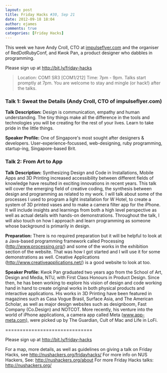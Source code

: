 ```yaml
---
layout: post
title: Friday Hacks #30, Sep 21
date: 2012-09-18 18:04
author: ejames
comments: true
categories: [Friday Hacks]
---
```

This week we have Andy Croll, CTO at <a href="http://impulseflyer.com">impulseflyer.com</a> and the organiser of RedDotRubyConf, and Kwok Pan, a product designer who dabbles in programming.

Please sign up at <a href="http://bit.ly/friday-hacks">http://bit.ly/friday-hacks</a>

<blockquote>Location: COM1 SR3 [COM1/212]
Time: 7pm - 9pm. 
Talks start promptly at 7pm. You are welcome to stay and mingle (or hack!) after the talks.</blockquote>


<h3>Talk 1: Sweat the Details (Andy Croll, CTO of impulseflyer.com) </h3>

<strong>Talk Description:</strong>
Design is communication, empathy and human understanding. The tiny things make all the difference in the tools and technologies you will be creating for the rest of your lives. Learn to take pride in the little things.

<strong>Speaker Profile:</strong>
One of Singapore's most sought after designers & developers. User-experience-focussed, web-designing, ruby programming, startup-ing, Singapore-based Brit.


<h3>Talk 2: From Art to App</h3>

<strong>Talk Description:</strong>
Synthesizing Design and Code in Installations, Mobile Apps and 3D Printing increased accessibility between different fields of knowledge have resulted in exciting innovations in recent years. This talk will cover the emerging field of creative coding, the synthesis between design and programming as related to my work. I will talk about some of the processes I used to program a light installation for W Hotel, to create a system of 3D printed vases and to make a camera filter app for the iPhone. It will include insights and learnings from both a high level perspective as well as actual details with hands-on demonstrations. Throughout the talk, I will also touch on how I approach and learn programming as someone whose background is primarily in design.

<strong>Preparation:</strong>
There is no required preparation but it will be helpful to look at a Java-based programming framework called Processing (<a href="http://www.processing.org/">http://www.processing.org/</a>) and some of the works in the exhibition section of the website. That was how I got started and I will use it for some demonstrations as well. Creative Applications (<a href="http://www.creativeapplications.net/">http://www.creativeapplications.net/</a>) is a good website to look at too.

<strong>Speaker Profile:</strong>
Kwok Pan graduated two years ago from the School of Art, Design and Media, NTU, with First Class Honours in Product Design. Since then, he has been working to explore his vision of design and code working hand in hand to create original works in both physical products and interactive applications. His works in 3D Printing have been featured in magazines such as Casa Vogue Brasil, Surface Asia, and The American Scholar, as well as major design websites such as designboom, Fast Company (Co.Design) and NOTCOT. More recently, his venture into the world of iPhone applications, a camera app called Meta (<a href="www.app-meta.com">www.app-meta.com</a>), were picked up by The Guardian, Cult of Mac and Life in LoFi.

==============================

Please sign up at <a href="http://bit.ly/friday-hacks">http://bit.ly/friday-hacks</a>

For a map, more details, as well as guidelines on giving a talk on Friday Hacks, see <a href="http://nushackers.org/fridayhacks/">http://nushackers.org/fridayhacks/</a>
For more info on NUS Hackers, See: <a href="http://nushackers.org/about">http://nushackers.org/about</a>
For more Friday Hacks talks: <a href="http://nushackers.org/">http://nushackers.org/</a>
